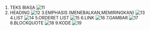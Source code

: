1. TEKS BIASA
![11](https://github.com/12tekaje/kelompok-1/assets/156274854/0199ffe0-44f0-4689-9af5-a85e775e4922)
2. HEADING
![12](https://github.com/12tekaje/kelompok-1/assets/156274854/ed73b7ad-73f1-4e95-9f9b-102f7985a123)
3.EMPHASIS (MENEBALKAN,MEMIRINGKAN)
![13](https://github.com/12tekaje/kelompok-1/assets/156274854/e17c124c-4ccf-402c-b66a-b2156c0ed467)
4.LIST
![14](https://github.com/12tekaje/kelompok-1/assets/156274854/6e94eac8-9d3f-465c-8715-cdec94118165)
5.ORDERET LIST
![15](https://github.com/12tekaje/kelompok-1/assets/156274854/9ad3edf8-9112-4671-95f4-666a258451cd)
6.LINK
![16](https://github.com/12tekaje/kelompok-1/assets/156274854/89a259ef-c654-4ee9-8820-9606680bf12a)
7.GAMBAR
![17](https://github.com/12tekaje/kelompok-1/assets/156274854/14082ca9-8690-4639-9aaf-00251e9a0592)
8.BLOCKQUOTE
![18](https://github.com/12tekaje/kelompok-1/assets/156274854/3cad28e6-6af6-4dbe-ac41-47ae4fe4f8bd)
9.KODE
![19](https://github.com/12tekaje/kelompok-1/assets/156274854/7ba1b03e-e15a-4990-b9ec-caa762911b87)






